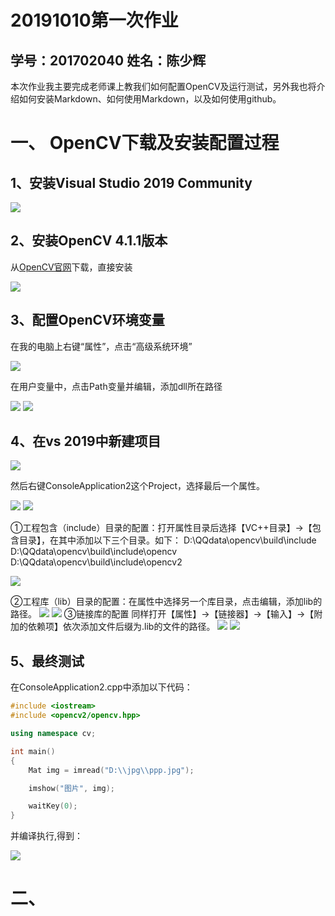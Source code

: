 # 20191010第一次作业
## 学号：201702040   姓名：陈少辉
本次作业我主要完成老师课上教我们如何配置OpenCV及运行测试，另外我也将介绍如何安装Markdown、如何使用Markdown，以及如何使用github。
# 一、 OpenCV下载及安装配置过程
## 1、安装Visual Studio 2019 Community  
 ![](./Images/020.png)

## 2、安装OpenCV 4.1.1版本
从[OpenCV官网](https://www.opencv.org)下载，直接安装


![](./Images/021.png)

## 3、配置OpenCV环境变量
在我的电脑上右键“属性”，点击“高级系统环境”

![](./Images/022.png)

在用户变量中，点击Path变量并编辑，添加dll所在路径

![](./Images/023.png)
![](./Images/024.png)
## 4、在vs 2019中新建项目
![](./Images/025.png)

然后右键ConsoleApplication2这个Project，选择最后一个属性。

![](./Images/027.png)
![](./Images/026.png)

①工程包含（include）目录的配置：打开属性目录后选择【VC++目录】→【包含目录】，在其中添加以下三个目录。如下：
D:\QQdata\opencv\build\include
D:\QQdata\opencv\build\include\opencv
D:\QQdata\opencv\build\include\opencv2

![](./Images/028.png)

②工程库（lib）目录的配置：在属性中选择另一个库目录，点击编辑，添加lib的路径。
![](./Images/029.png)
![](./Images/030.png)
③链接库的配置
同样打开【属性】→【链接器】→【输入】→【附加的依赖项】依次添加文件后缀为.lib的文件的路径。
![](./Images/029.png)
![](./Images/031.png)
## 5、最终测试
在ConsoleApplication2.cpp中添加以下代码：

```C++
#include <iostream>
#include <opencv2/opencv.hpp>

using namespace cv;

int main()
{
    Mat img = imread("D:\\jpg\\ppp.jpg");

	imshow("图片", img);

	waitKey(0);
}
```
并编译执行,得到：

![](./Images/01.png)
# 二、